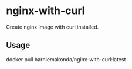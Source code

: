 # nginx-with-curl

Create nginx image with curl installed.

## Usage

docker pull barniemakonda/nginx-with-curl:latest
